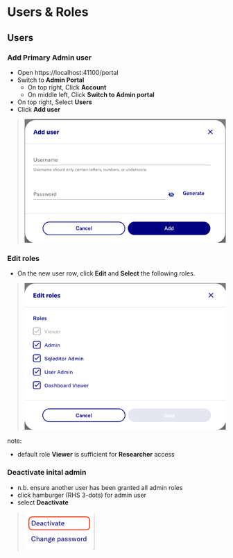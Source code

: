 # Users & Roles

## Users
### Add Primary Admin user
- Open https://localhost:41100/portal
- Switch to **Admin Portal**
	- On top right, Click **Account** 
	- On middle left, Click **Switch to Admin portal**
- On top right, Select **Users**
- Click **Add user**

> ![](../images/user/UserAdd.png)

### Edit roles
- On the new user row, click **Edit** and **Select** the following roles.

> ![](../images/user/UserRoles.png)

note: 
- default role **Viewer** is sufficient for **Researcher** access

### Deactivate inital admin
- n.b. ensure another user has been granted all admin roles
- click hamburger (RHS 3-dots) for admin user
- select **Deactivate** 

> ![](../images/user/UserDeactivate.png)
